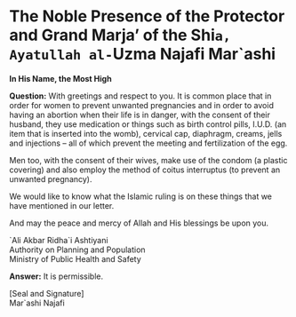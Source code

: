 The Noble Presence of the Protector and Grand Marja’ of the Shi`a, Ayatullah al-`Uzma Najafi Mar`ashi
=====================================================================================================

**In His Name, the Most High**

**Question:** With greetings and respect to you. It is common place that
in order for women to prevent unwanted pregnancies and in order to avoid
having an abortion when their life is in danger, with the consent of
their husband, they use medication or things such as birth control
pills, I.U.D. (an item that is inserted into the womb), cervical cap,
diaphragm, creams, jells and injections – all of which prevent the
meeting and fertilization of the egg.

Men too, with the consent of their wives, make use of the condom (a
plastic covering) and also employ the method of coitus interruptus (to
prevent an unwanted pregnancy).

We would like to know what the Islamic ruling is on these things that we
have mentioned in our letter.

And may the peace and mercy of Allah and His blessings be upon you.

\`Ali Akbar Ridha\`i Ashtiyani  
 Authority on Planning and Population  
 Ministry of Public Health and Safety

**Answer:** It is permissible.

[Seal and Signature]  
 Mar\`ashi Najafi


